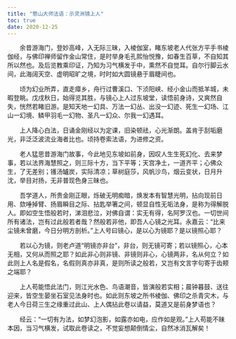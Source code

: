```yaml
---
title: "憨山大师法语：示灵洲镜上人"
toc: true
date: 2020-12-25
---
```



　　余昔游海门，登妙高峰，入无际三昧，入棱伽室，睹东坡老人代张方平手书棱伽经，与佛印禅师留作金山常住，是时举身毛孔熙怡悦豫，如春生百草，不自知其所以然也。及后览教乘印证，乃知为习气横发于中，熏然不自觉耳。自尔行脚云水间，此海阔天空、虚明昭旷之境，时时如大圆镜悬于眉睫间也。

　　顷为幻业所弄，直走瘴乡，舟行过曹溪口、下浈阳峡、经小金山而抵羊城，未暇登眺。戊戌秋日，始得览其胜，与镜心上人过东坡堂，读悟前身诗，又爽然自失，恍然若睹旧游。是知天地一幻具、万法一幻丛、出没一幻迹、死生一幻场、江山一幻境、鳞甲羽毛一幻物、圣凡一幻众、尔我一幻遇耳。

　　上人降心白法，日诵金刚经以为定课，旧染顿祛，心光渐朗。盖肯于刮垢磨光，非泛泛波流业海者比也。顷持卷索法语，为进修之资。

　　老人猛思昔游海门故事，今此地见东坡如前身，因叹人生生死幻化、去来梦事，若以法界海慧照之，则三际十方，当下平等；天宫净土，一道齐平；心佛众生，了无差别；镬汤罏炭，实际清凉；草树庭莎，风帆沙鸟，烟云变状，日月升沈，举目对扬，无非普现色身三昧也。

　　吾学道人，所贵金刚正眼，烁破无明痴暗，焕发本有智慧光明，拈向现前日用、欬唾掉臂、扬眉瞬目之际、拈匙举箸之间，顿显自性无垢法身，是称为得解脱人。即如空生悟般若时，涕泪悲泣，对佛自谓：实无有得，名阿罗汉也。一切世间所有诸法，岂有过此般若者哉？然般若非他，即吾人心镜之光耳。永嘉云：“比来尘镜未曾磨，今日分明方剖析。”上人号曰镜心，是以心为镜耶？是以镜照心耶？

　　若以心为镜，则老卢道“明镜亦非台”，非台，则无镜可寄；若以镜照心，心本无相，又何从而照之耶？如此非心则非镜、非镜则非心，心镜两非，名从何立？如此则上人名是假名，名假则真亦非真，是则所读之般若，又岂有文言字句寄于齿颊之端耶？

　　上人苟能悟此法门，则江光水色、鸟语潮音，皆演般若实相；晨钟暮鼓、送往迎来，皆空生晏坐石室见法身时也。如此则东坡之所书棱伽、佛印之杀青灾木，与老人今日荷三生之缘重过此山、上人偶拈此卷以请益，莫道又是前身梦语也？

　　经云：“一切有为法，如梦幻泡影，如露亦如电，应作如是观。”上人苟能不昧本因，当习气横发，试取此卷读之，不觉妄想颠倒情尘，自然冰消瓦解矣！
